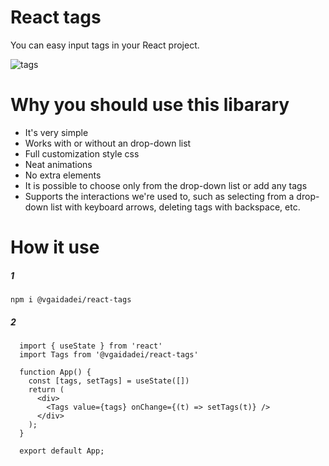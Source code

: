 # React tags

You can easy input tags in your React project.

![tags](https://user-images.githubusercontent.com/43887554/194263617-aa828ff1-b153-4ea8-b875-2bd83d610617.gif)

# Why you should use this libarary

 - It's very simple
 - Works with or without an drop-down list
 - Full customization style css
 - Neat animations
 - No extra elements
 - It is possible to choose only from the drop-down list or add any tags
 - Supports the interactions we're used to, such as selecting from a drop-down list with keyboard arrows, deleting tags with backspace, etc.

# How it use

##### 1
`npm i @vgaidadei/react-tags`

##### 2
```
  import { useState } from 'react'
  import Tags from '@vgaidadei/react-tags'

  function App() {
    const [tags, setTags] = useState([])
    return (
      <div>
        <Tags value={tags} onChange={(t) => setTags(t)} />
      </div>
    );
  }

  export default App;
 ```
